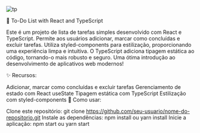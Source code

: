 
![tp](https://github.com/andrewhenrique2/To-do-list/assets/103382295/8f3e7863-d265-4c80-a5a7-38a8705ed754)



📝 To-Do List with React and TypeScript

Este é um projeto de lista de tarefas simples desenvolvido com React e TypeScript. Permite aos usuários adicionar, marcar como concluídas e excluir tarefas. Utiliza styled-components para estilização, proporcionando uma experiência limpa e intuitiva. O TypeScript adiciona tipagem estática ao código, tornando-o mais robusto e seguro. Uma ótima introdução ao desenvolvimento de aplicativos web modernos!

✨ Recursos:

Adicionar, marcar como concluídas e excluir tarefas
Gerenciamento de estado com React useState
Tipagem estática com TypeScript
Estilização com styled-components
🚀 Como usar:

Clone este repositório: git clone https://github.com/seu-usuario/nome-do-repositorio.git
Instale as dependências: npm install ou yarn install
Inicie a aplicação: npm start ou yarn start
